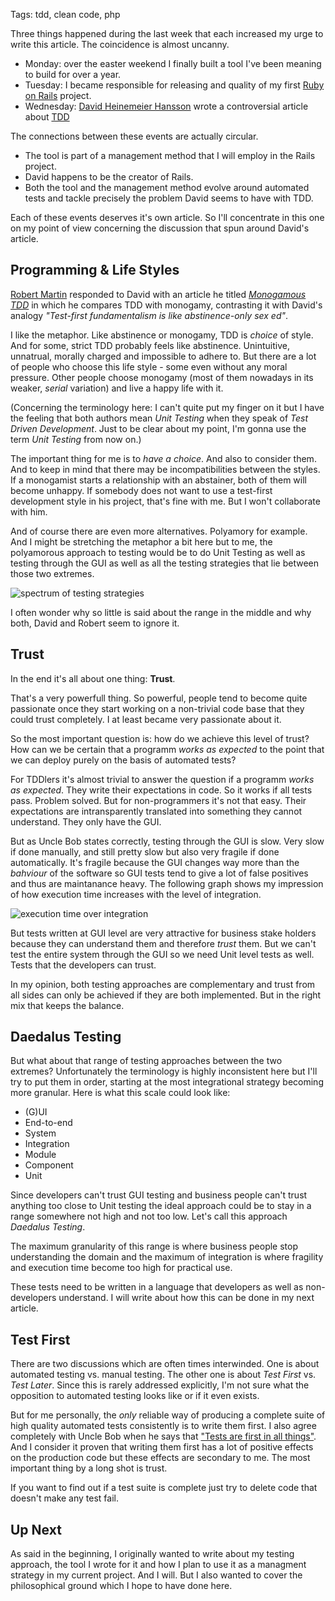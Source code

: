 Tags: tdd, clean code, php

Three things happened during the last week that each increased my urge to write this article. The coincidence is almost uncanny.

* Monday: over the easter weekend I finally built a tool I've been meaning to build for over a year.
* Tuesday: I became responsible for releasing and quality of my first [Ruby on Rails] project.
* Wednesday: [David Heinemeier Hansson][dhh] wrote a controversial article about [TDD]

The connections between these events are actually circular. 

* The tool is part of a management method that I will employ in the Rails project. 
* David happens to be the creator of Rails.
* Both the tool and the management method evolve around automated tests and tackle precisely the problem David seems to have with TDD.

Each of these events deserves it's own article. So I'll concentrate in this one on my point of view concerning the discussion that spun around David's article.

[Ruby on Rails]: http://rubyonrails.org/
[dhh]: http://david.heinemeierhansson.com/
[TDD]: http://c2.com/cgi/wiki?TestDrivenDevelopment



## Programming & Life Styles

[Robert Martin] responded to David with an article he titled *[Monogamous TDD]* in which he compares TDD with monogamy, contrasting it with David's analogy *"Test-first fundamentalism is like abstinence-only sex ed"*.

I like the metaphor. Like abstinence or monogamy, TDD is *choice* of style. And for some, strict TDD probably feels like abstinence. Unintuitive, unnatrual, morally charged and impossible to adhere to. But there are a lot of people who choose this life style - some even without any moral pressure. Other people choose monogamy (most of them nowadays in its weaker, *serial* variation) and live a happy life with it.

(Concerning the terminology here: I can't quite put my finger on it but I have the feeling that both authors mean *Unit Testing* when they speak of *Test Driven Development*. Just to be clear about my point, I'm gonna use the term *Unit Testing* from now on.)

The important thing for me is to *have a choice*. And also to consider them. And to keep in mind that there may be incompatibilities between the styles. If a monogamist starts a relationship with an abstainer, both of them will become unhappy. If somebody does not want to use a test-first development style in his project, that's fine with me. But I won't collaborate with him.

And of course there are even more alternatives. Polyamory for example. And I might be stretching the metaphor a bit here but to me, the polyamorous approach to testing would be to do Unit Testing as well as testing through the GUI as well as all the testing strategies that lie between those two extremes.

![spectrum of testing strategies](static/res/testing/spectrum.png)

I often wonder why so little is said about the range in the middle and why both, David and Robert seem to ignore it.

[Robert Martin]: http://en.wikipedia.org/wiki/Robert_Cecil_Martin
[Monogamous TDD]: http://blog.8thlight.com/uncle-bob/2014/04/25/MonogamousTDD.html



## Trust

In the end it's all about one thing: **Trust**.

That's a very powerfull thing. So powerful, people tend to become quite passionate once they start working on a non-trivial code base that they could trust completely. I at least became very passionate about it.

So the most important question is: how do we achieve this level of trust? How can we be certain that a programm *works as expected* to the point that we can deploy purely on the basis of automated tests?

For TDDlers it's almost trivial to answer the question if a programm *works as expected*. They write their expectations in code. So it works if all tests pass. Problem solved. But for non-programmers it's not that easy. Their expectations are intransparently translated into something they cannot understand. They only have the GUI.

But as Uncle Bob states correctly, testing through the GUI is slow. Very slow if done manually, and still pretty slow but also very fragile if done automatically. It's fragile because the GUI changes way more than the *bahviour* of the software so GUI tests tend to give a lot of false positives and thus are maintanance heavy. The following graph shows my impression of how execution time increases with the level of integration.

![execution time over integration](static/res/testing/execution_time.png)

But tests written at GUI level are very attractive for business stake holders because they can understand them and therefore *trust* them. But we can't test the entire system through the GUI so we need Unit level tests as well. Tests that the developers can trust.

In my opinion, both testing approaches are complementary and trust from all sides can only be achieved if they are both implemented. But in the right mix that keeps the balance.



## Daedalus Testing

But what about that range of testing approaches between the two extremes? Unfortunately the terminology is highly inconsistent here but I'll try to put them in order, starting at the most integrational strategy becoming more granular. Here is what this scale could look like:

* (G)UI
* End-to-end
* System
* Integration
* Module
* Component
* Unit

Since developers can't trust GUI testing and business people can't trust anything too close to Unit testing the ideal approach could be to stay in a range somewhere not high and not too low. Let's call this approach *Daedalus Testing*.

The maximum granularity of this range is where business people stop understanding the domain and the maximum of integration is where fragility and execution time become too high for practical use.

These tests need to be written in a language that developers as well as non-developers understand. I will write about how this can be done in my next article.



## Test First

There are two discussions which are often times interwinded. One is about automated testing vs. manual testing. The other one is about *Test First* vs. *Test Later*. Since this is rarely addressed explicitly, I'm not sure what the opposition to automated testing looks like or if it even exists.

But for me personally, the *only* reliable way of producing a complete suite of high quality automated tests consistently is to write them first. I also agree completely with Uncle Bob when he says that ["Tests are first in all things"][testfirst]. And I consider it proven that writing them first has a lot of positive effects on the production code but these effects are secondary to me. The most important thing by a long shot is trust.

If you want to find out if a test suite is complete just try to delete code that doesn't make any test fail.

[testfirst]: http://blog.8thlight.com/uncle-bob/2013/09/23/Test-first.html



## Up Next

As said in the beginning, I originally wanted to write about my testing approach, the tool I wrote for it and how I plan to use it as a managment strategy in my current project. And I will. But I also wanted to cover the philosophical ground which I hope to have done here.